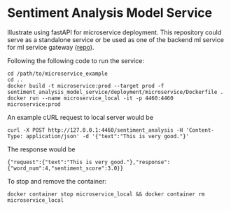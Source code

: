 # Sentiment Analysis Model Service
Illustrate using fastAPI for microservice deployment. This repository could serve as a standalone service or be used as 
one of the backend ml service for ml service gateway ([repo](https://github.com/allyoushawn/mlservice)).


Following the following code to run the service:
```
cd /path/to/microservice_example
cd ..
docker build -t microservice:prod --target prod -f sentiment_analysis_model_service/deployment/microservice/Dockerfile .
docker run --name microservice_local -it -p 4460:4460 microservice:prod
```

An example cURL request to local server would be
```
curl -X POST http://127.0.0.1:4460/sentiment_analysis -H 'Content-Type: application/json' -d '{"text":"This is very good."}'
```

The response would be
```
{"request":{"text":"This is very good."},"response":{"word_num":4,"sentiment_score":3.0}}
```

To stop and remove the container:
```
docker container stop microservice_local && docker container rm microservice_local
```
